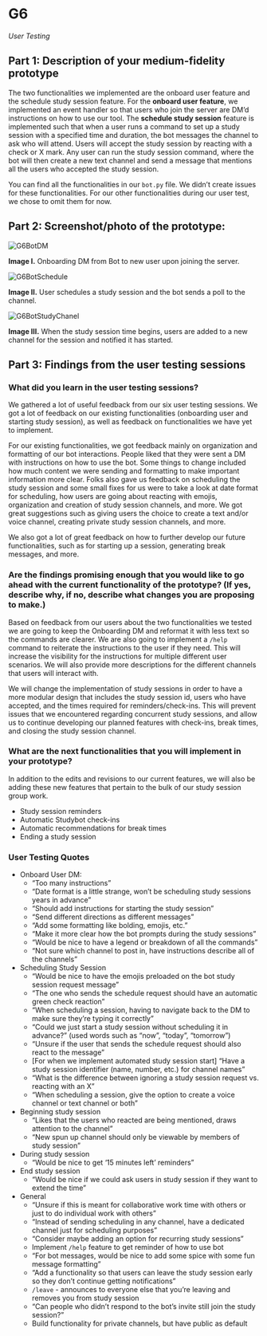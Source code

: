 # G6
_User Testing_

## Part 1: Description of your medium-fidelity prototype

The two functionalities we implemented are the onboard user feature and the schedule study session feature. For the **onboard user feature**, we implemented an event handler so that users who join the server are DM’d instructions on how to use our tool. The **schedule study session** feature is implemented such that when a user runs a command to set up a study session with a specified time and duration, the bot messages the channel to ask who will attend. Users will accept the study session by reacting with a check or X mark. Any user can run the study session command, where the bot will then create a new text channel and send a message that mentions all the users who accepted the study session.

You can find all the functionalities in our ```bot.py``` file. We didn’t create issues for these functionalities. For our other functionalities during our user test, we chose to omit them for now.

## Part 2: Screenshot/photo of the prototype:

![G6BotDM](/LALA/images/G6/G6BotDM.JPG)

**Image I.** Onboarding DM from Bot to new user upon joining the server.

![G6BotSchedule](/LALA/images/G6/G6BotSchedule.PNG)

**Image II.** User schedules a study session and the bot sends a poll to the channel.

![G6BotStudyChanel](/LALA/images/G6/G6BotStudyChanel.PNG)

**Image III.** When the study session time begins, users are added to a new channel for the session and notified it has started.

## Part 3: Findings from the user testing sessions

### What did you learn in the user testing sessions?

We gathered a lot of useful feedback from our six user testing sessions. We got a lot of feedback on our existing functionalities (onboarding user and starting study session), as well as feedback on functionalities we have yet to implement.

For our existing functionalities, we got feedback mainly on organization and formatting of our bot interactions. People liked that they were sent a DM with instructions on how to use the bot. Some things to change included how much content we were sending and formatting to make important information more clear. Folks also gave us feedback on scheduling the study session and some small fixes for us were to take a look at date format for scheduling, how users are going about reacting with emojis, organization and creation of study session channels, and more. We got great suggestions such as giving users the choice to create a text and/or voice channel, creating private study session channels, and more.

We also got a lot of great feedback on how to further develop our future functionalities, such as for starting up a session, generating break messages, and more. 

### Are the findings promising enough that you would like to go ahead with the current functionality of the prototype? (If yes, describe why, if no, describe what changes you are proposing to make.)

Based on feedback from our users about the two functionalities we tested we are going to keep the Onboarding DM and reformat it with less text so the commands are clearer. We are also going to implement a ```/help``` command to reiterate the instructions to the user if they need. This will increase the visibility for the instructions for multiple different user scenarios. We will also provide more descriptions for the different channels that users will interact with.

We will change the implementation of study sessions in order to have a more modular design that includes the study session id, users who have accepted, and the times required for reminders/check-ins. This will prevent issues that we encountered regarding concurrent study sessions, and allow us to continue developing our planned features with check-ins, break times, and closing the study session channel.

### What are the next functionalities that you will implement in your prototype?

In addition to the edits and revisions to our current features, we will also be adding these new features that pertain to the bulk of our study session group work.

* Study session reminders
* Automatic Studybot check-ins
* Automatic recommendations for break times
* Ending a study session

### User Testing Quotes
- Onboard User DM:
  - “Too many instructions”
  - “Date format is a little strange, won’t be scheduling study sessions years in advance”
  - “Should add instructions for starting the study session”
  - “Send different directions as different messages”
  - “Add some formatting like bolding, emojis, etc.”
  - “Make it more clear how the bot prompts during the study sessions”
  - “Would be nice to have a legend or breakdown of all the commands”
  - “Not sure which channel to post in, have instructions describe all of the channels”
- Scheduling Study Session
  - “Would be nice to have the emojis preloaded on the bot study session request message”
  - “The one who sends the schedule request should have an automatic green check reaction”
  - “When scheduling a session, having to navigate back to the DM to make sure they’re typing it correctly”
  - “Could we just start a study session without scheduling it in advance?” (used words such as “now”, “today”, “tomorrow”)
  - “Unsure if the user that sends the schedule request should also react to the message”
  - [For when we implement automated study session start] “Have a study session identifier (name, number, etc.) for channel names”
  - “What is the difference between ignoring a study session request vs. reacting with an X”
  - “When scheduling a session, give the option to create a voice channel or text channel or both”
- Beginning study session
  - “Likes that the users who reacted are being mentioned, draws attention to the channel”
  - “New spun up channel should only be viewable by members of study session”
- During study session
  - “Would be nice to get ‘15 minutes left’ reminders”
- End study session
  - “Would be nice if we could ask users in study session if they want to extend the time”
- General
  - “Unsure if this is meant for collaborative work time with others or just to do individual work with others”
  - “Instead of sending scheduling in any channel, have a dedicated channel just for scheduling purposes”
  - “Consider maybe adding an option for recurring study sessions”
  - Implement ```/help``` feature to get reminder of how to use bot
  - “For bot messages, would be nice to add some spice with some fun message formatting”
  - “Add a functionality so that users can leave the study session early so they don’t continue getting notifications”
  - ```/leave``` - announces to everyone else that you’re leaving and removes you from study session
  - “Can people who didn’t respond to the bot’s invite still join the study session?”
  - Build functionality for private channels, but have public as default

